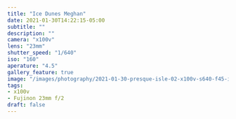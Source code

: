 ```yaml
---
title: "Ice Dunes Meghan"
date: 2021-01-30T14:22:15-05:00
subtitle: ""
description: ""
camera: "x100v"
lens: "23mm"
shutter_speed: "1/640"
iso: "160"
aperature: "4.5"
gallery_feature: true
image: "/images/photography/2021-01-30-presque-isle-02-x100v-s640-f45-i160.jpg"
tags:
- x100v
- Fujinon 23mm f/2
draft: false
---
```

